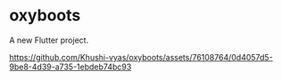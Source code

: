 # oxyboots

A new Flutter project.


https://github.com/Khushi-vyas/oxyboots/assets/76108764/0d4057d5-9be8-4d39-a735-1ebdeb74bc93

